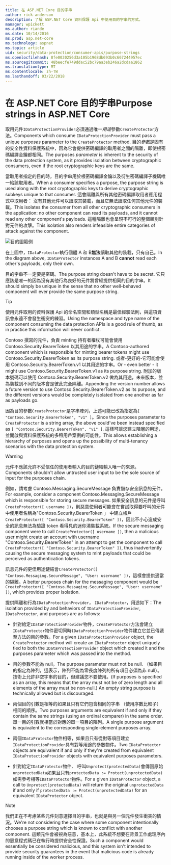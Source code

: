 ```yaml
---
title: 在 ASP.NET Core 目的字串
author: rick-anderson
description: 了解 ASP.NET Core 資料保護 Api 中使用目的字串的方式。
manager: wpickett
ms.author: riande
ms.date: 10/14/2016
ms.prod: asp.net-core
ms.technology: aspnet
ms.topic: article
uid: security/data-protection/consumer-apis/purpose-strings
ms.openlocfilehash: 8fe0020256d3a105b1968db693b0c667244957ec
ms.sourcegitcommit: 48beecfe749ddac52bc79aa3eb246a2dcdaa1862
ms.translationtype: MT
ms.contentlocale: zh-TW
ms.lasthandoff: 03/22/2018
---
```

# <a name="purpose-strings-in-aspnet-core"></a><span data-ttu-id="e2110-103">在 ASP.NET Core 目的字串</span><span class="sxs-lookup"><span data-stu-id="e2110-103">Purpose strings in ASP.NET Core</span></span>

<a name="data-protection-consumer-apis-purposes"></a>

<span data-ttu-id="e2110-104">取用元件`IDataProtectionProvider`必須通過唯一*用途*參數`CreateProtector`方法。</span><span class="sxs-lookup"><span data-stu-id="e2110-104">Components which consume `IDataProtectionProvider` must pass a unique *purposes* parameter to the `CreateProtector` method.</span></span> <span data-ttu-id="e2110-105">目的*參數*是固有的安全性資料保護系統中，因為它會提供密碼編譯的取用者之間的隔離，即使根密碼編譯金鑰都相同。</span><span class="sxs-lookup"><span data-stu-id="e2110-105">The purposes *parameter* is inherent to the security of the data protection system, as it provides isolation between cryptographic consumers, even if the root cryptographic keys are the same.</span></span>

<span data-ttu-id="e2110-106">當取用者指定的目的時，目的字串用於根密碼編譯金鑰以及衍生密碼編譯子機碼唯一給該取用者。</span><span class="sxs-lookup"><span data-stu-id="e2110-106">When a consumer specifies a purpose, the purpose string is used along with the root cryptographic keys to derive cryptographic subkeys unique to that consumer.</span></span> <span data-ttu-id="e2110-107">這會隔離與所有其他密碼編譯取用者應用程式中取用者： 沒有其他元件可以讀取其裝載，而且它無法讀取任何其他元件的裝載。</span><span class="sxs-lookup"><span data-stu-id="e2110-107">This isolates the consumer from all other cryptographic consumers in the application: no other component can read its payloads, and it cannot read any other component's payloads.</span></span> <span data-ttu-id="e2110-108">這種隔離也會呈現不可行的整個類別針對元件的攻擊。</span><span class="sxs-lookup"><span data-stu-id="e2110-108">This isolation also renders infeasible entire categories of attack against the component.</span></span>

![目的圖範例](purpose-strings/_static/purposes.png)

<span data-ttu-id="e2110-110">在上圖中，`IDataProtector`執行個體 A 和 B**無法**讀取其他的裝載，只有自己。</span><span class="sxs-lookup"><span data-stu-id="e2110-110">In the diagram above, `IDataProtector` instances A and B **cannot** read each other's payloads, only their own.</span></span>

<span data-ttu-id="e2110-111">目的字串不一定要是密碼。</span><span class="sxs-lookup"><span data-stu-id="e2110-111">The purpose string doesn't have to be secret.</span></span> <span data-ttu-id="e2110-112">它只應該是唯一的因為沒有其他行為良好的元件將曾經提供相同的目的字串。</span><span class="sxs-lookup"><span data-stu-id="e2110-112">It should simply be unique in the sense that no other well-behaved component will ever provide the same purpose string.</span></span>

>[!TIP]
> <span data-ttu-id="e2110-113">使用元件取用的資料保護 Api 的命名空間和類型名稱是最佳經驗法則，與這項資訊會永遠不會發生衝突的練習。</span><span class="sxs-lookup"><span data-stu-id="e2110-113">Using the namespace and type name of the component consuming the data protection APIs is a good rule of thumb, as in practice this information will never conflict.</span></span>
>
><span data-ttu-id="e2110-114">Contoso 撰寫的元件，負責 minting 持有者權杖可能會使用 Contoso.Security.BearerToken 以其用途的字串。</span><span class="sxs-lookup"><span data-stu-id="e2110-114">A Contoso-authored component which is responsible for minting bearer tokens might use Contoso.Security.BearerToken as its purpose string.</span></span> <span data-ttu-id="e2110-115">或者-更好的-它可能會使用 Contoso.Security.BearerToken.v1 以其用途的字串。</span><span class="sxs-lookup"><span data-stu-id="e2110-115">Or - even better - it might use Contoso.Security.BearerToken.v1 as its purpose string.</span></span> <span data-ttu-id="e2110-116">附加的版本號碼可以使用 Contoso.Security.BearerToken.v2 做為其用途，未來版本，並為裝載到不同的版本會是彼此完全隔離。</span><span class="sxs-lookup"><span data-stu-id="e2110-116">Appending the version number allows a future version to use Contoso.Security.BearerToken.v2 as its purpose, and the different versions would be completely isolated from one another as far as payloads go.</span></span>

<span data-ttu-id="e2110-117">因為目的參數`CreateProtector`是字串陣列，上述可能已改為指定為`[ "Contoso.Security.BearerToken", "v1" ]`。</span><span class="sxs-lookup"><span data-stu-id="e2110-117">Since the purposes parameter to `CreateProtector` is a string array, the above could've been instead specified as `[ "Contoso.Security.BearerToken", "v1" ]`.</span></span> <span data-ttu-id="e2110-118">這樣可讓您建立階層的用途，並開啟與資料保護系統的多租用戶案例的可能性。</span><span class="sxs-lookup"><span data-stu-id="e2110-118">This allows establishing a hierarchy of purposes and opens up the possibility of multi-tenancy scenarios with the data protection system.</span></span>

<a name="data-protection-contoso-purpose"></a>

>[!WARNING]
> <span data-ttu-id="e2110-119">元件不應該允許不受信任的使用者輸入的目的鏈結輸入唯一的來源。</span><span class="sxs-lookup"><span data-stu-id="e2110-119">Components shouldn't allow untrusted user input to be the sole source of input for the purposes chain.</span></span>
>
><span data-ttu-id="e2110-120">例如，請考慮 Contoso.Messaging.SecureMessage 負責儲存安全訊息的元件。</span><span class="sxs-lookup"><span data-stu-id="e2110-120">For example, consider a component Contoso.Messaging.SecureMessage which is responsible for storing secure messages.</span></span> <span data-ttu-id="e2110-121">如果安全訊息的元件是呼叫`CreateProtector([ username ])`，則惡意使用者可能會在嘗試取得要呼叫的元件中使用者名稱為"Contoso.Security.BearerToken 」 中建立帳戶`CreateProtector([ "Contoso.Security.BearerToken" ])`，因此不小心造成安全的訊息無法為驗證 token 看得見的迷你澆裝載系統。</span><span class="sxs-lookup"><span data-stu-id="e2110-121">If the secure messaging component were to call `CreateProtector([ username ])`, then a malicious user might create an account with username "Contoso.Security.BearerToken" in an attempt to get the component to call `CreateProtector([ "Contoso.Security.BearerToken" ])`, thus inadvertently causing the secure messaging system to mint payloads that could be perceived as authentication tokens.</span></span>
>
><span data-ttu-id="e2110-122">訊息元件的更佳用途鏈結會`CreateProtector([ "Contoso.Messaging.SecureMessage", "User: username" ])`，這樣會提供適當的隔離。</span><span class="sxs-lookup"><span data-stu-id="e2110-122">A better purposes chain for the messaging component would be `CreateProtector([ "Contoso.Messaging.SecureMessage", "User: username" ])`, which provides proper isolation.</span></span>

<span data-ttu-id="e2110-123">提供隔離和行為`IDataProtectionProvider`， `IDataProtector`，用途如下：</span><span class="sxs-lookup"><span data-stu-id="e2110-123">The isolation provided by and behaviors of `IDataProtectionProvider`, `IDataProtector`, and purposes are as follows:</span></span>

* <span data-ttu-id="e2110-124">針對給定`IDataProtectionProvider`物件，`CreateProtector`方法會建立`IDataProtector`物件密切同時`IDataProtectionProvider`物件建立它並已傳遞至方法的目的參數。</span><span class="sxs-lookup"><span data-stu-id="e2110-124">For a given `IDataProtectionProvider` object, the `CreateProtector` method will create an `IDataProtector` object uniquely tied to both the `IDataProtectionProvider` object which created it and the purposes parameter which was passed into the method.</span></span>

* <span data-ttu-id="e2110-125">目的參數不能為 null。</span><span class="sxs-lookup"><span data-stu-id="e2110-125">The purpose parameter must not be null.</span></span> <span data-ttu-id="e2110-126">（如果目的指定為陣列，這表示，陣列不能為零長度陣列的所有項目必須為非 null）。技術上允許非空字串的目的，但建議您不要使用。</span><span class="sxs-lookup"><span data-stu-id="e2110-126">(If purposes is specified as an array, this means that the array must not be of zero length and all elements of the array must be non-null.) An empty string purpose is technically allowed but is discouraged.</span></span>

* <span data-ttu-id="e2110-127">兩個目的引數是相等的如果且只有它們包含相同的字串 （使用序數比較子） 相同的順序。</span><span class="sxs-lookup"><span data-stu-id="e2110-127">Two purposes arguments are equivalent if and only if they contain the same strings (using an ordinal comparer) in the same order.</span></span> <span data-ttu-id="e2110-128">單一目的引數就相當於對應的單一項目的陣列。</span><span class="sxs-lookup"><span data-stu-id="e2110-128">A single purpose argument is equivalent to the corresponding single-element purposes array.</span></span>

* <span data-ttu-id="e2110-129">兩個`IDataProtector`物件相等，如果且只有從對等項目建立`IDataProtectionProvider`具有對等用途的參數物件。</span><span class="sxs-lookup"><span data-stu-id="e2110-129">Two `IDataProtector` objects are equivalent if and only if they're created from equivalent `IDataProtectionProvider` objects with equivalent purposes parameters.</span></span>

* <span data-ttu-id="e2110-130">針對給定`IDataProtector`物件、 呼叫`Unprotect(protectedData)`會傳回原始`unprotectedData`如果且只有`protectedData := Protect(unprotectedData)`如需參考相等`IDataProtector`物件。</span><span class="sxs-lookup"><span data-stu-id="e2110-130">For a given `IDataProtector` object, a call to `Unprotect(protectedData)` will return the original `unprotectedData` if and only if `protectedData := Protect(unprotectedData)` for an equivalent `IDataProtector` object.</span></span>

> [!NOTE]
> <span data-ttu-id="e2110-131">我們正在不考慮某些元件刻意選擇目的字串，也就是與另一個元件發生衝突的情況。</span><span class="sxs-lookup"><span data-stu-id="e2110-131">We're not considering the case where some component intentionally chooses a purpose string which is known to conflict with another component.</span></span> <span data-ttu-id="e2110-132">這類元件會被視為惡意，基本上，此系統不想要在背景工作處理序內的惡意程式碼已在執行時提供安全性保證。</span><span class="sxs-lookup"><span data-stu-id="e2110-132">Such a component would essentially be considered malicious, and this system isn't intended to provide security guarantees in the event that malicious code is already running inside of the worker process.</span></span>
